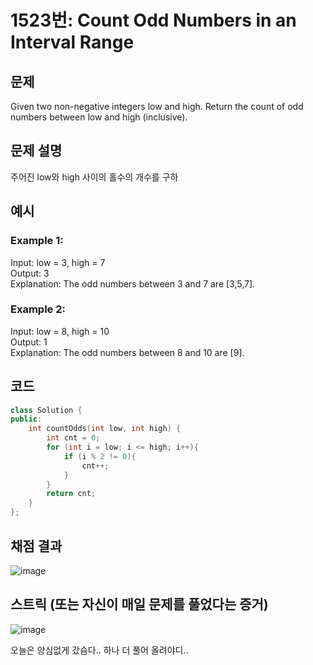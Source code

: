 # 1523번: Count Odd Numbers in an Interval Range

## 문제
Given two non-negative integers low and high. Return the count of odd numbers between low and high (inclusive).

## 문제 설명
주어진 low와 high 사이의 홀수의 개수를 구하

## 예시
### Example 1:  
Input: low = 3, high = 7  
Output: 3  
Explanation: The odd numbers between 3 and 7 are [3,5,7].

### Example 2:     
Input: low = 8, high = 10  
Output: 1  
Explanation: The odd numbers between 8 and 10 are [9]. 

## 코드
```cpp
class Solution {
public:
    int countOdds(int low, int high) {
        int cnt = 0;
        for (int i = low; i <= high; i++){
            if (i % 2 != 0){
                cnt++;
            }
        }
        return cnt;
    }
};
```

## 채점 결과
![image](https://github.com/algo-idle/algo-study/assets/92175769/57a48f9a-a667-4060-8718-8cfd51d68ed1)

## 스트릭 (또는 자신이 매일 문제를 풀었다는 증거)
![image](https://github.com/algo-idle/algo-study/assets/92175769/57e68176-ac27-42fd-b5f7-343acc2f8a3c)

오늘은 양심없게 갔슴다.. 하나 더 풀어 올려야디..
